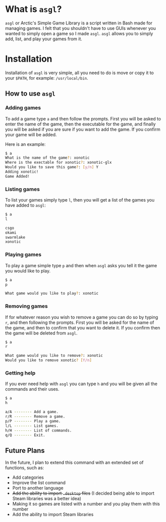 # What is `asgl`?

`asgl` or Arctic's Simple Game Library is a script written in Bash made for managing games.  I felt that you shouldn't have to use GUIs whenever you wanted to simply open a game so I made `asgl`.  `asgl` allows you to simply add, list, and play your games from it.

# Installation
Installation of `asgl` is very simple, all you need to do is move or copy it to your `$PATH`, for example: `/usr/local/bin`.

## How to use `asgl`

### Adding games

To add a game type `a` and then follow the prompts.  First you will be asked to enter the name of the game, then the executable for the game, and finally you will be asked if you are sure if you want to add the game.  If you confirm your game will be added.

Here is an example:

```sh
$ a
What is the name of the game?: xonotic
Where is the exectable for xonotic?: xonotic-glx
Would you like to save this game?: [y/n] Y
Adding xonotic!
Game Added!
```


### Listing games 

To list your games simply type `l`, then you will get a list of the games you have added to `asgl`:

```sh
$ a
l

csgo
okami
swarmlake
xonotic
```

### Playing games

To play a game simple type `p` and then when `asgl` asks you tell it the game you would like to play.

```sh
$ a
p

What game would you like to play?: xonotic
```

### Removing games
If for whatever reason you wish to remove a game you can do so by typing `r`, and then following the prompts.  First you will be asked for the name of the game, and then to confirm that you want to delete it.  If you confirm then the game will be deleted from `asgl`.

```sh
$ a
r

What game would you like to remove?: xonotic
Would you like to remove xonotic? [Y/n]
```


### Getting help
If you ever need help with `asgl` you can type `h` and you will be given all the commands and their uses.

```sh
$ a
h

a/A -------- Add a game.
r/R -------- Remove a game.
p/P -------- Play a game.
l/L -------- List games.
h/H -------- List of commands.
q/Q -------- Exit.
```


## Future Plans

In the future, I plan to extend this command with an extended set of functions, such as:

- Add categories
- Improve the list command
- Port to another language
- ~~Add the ability to import `.desktop` files~~ (I decided being able to import Steam libraries was a better idea)
- Making it so games are listed with a number and you play them with this number
- Add the ability to import Steam libraries
